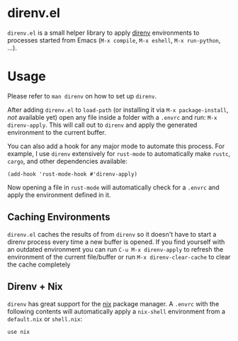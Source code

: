# direnv.el

`direnv.el` is a small helper library to apply
[direnv](https://github.com/direnv/direnv) environments to processes
started from Emacs (`M-x compile`, `M-x eshell`, `M-x run-python`,
...).

# Usage

Please refer to `man direnv` on how to set up `direnv`.

After adding `direnv.el` to `load-path` (or installing it via `M-x
package-install`, *not* available yet) open any file inside a folder
with a `.envrc` and run: `M-x direnv-apply`. This will call out to
`direnv` and apply the generated environment to the current buffer.

You can also add a hook for any major mode to automate this process.
For example, I use `direnv` extensively for `rust-mode` to
automatically make `rustc`, `cargo`, and other dependencies available:

    (add-hook 'rust-mode-hook #'direnv-apply)

Now opening a file in `rust-mode` will automatically check for a
`.envrc` and apply the environment defined in it.

## Caching Environments

`direnv.el` caches the results of from `direnv` so it doesn't have to
start a direnv process every time a new buffer is opened. If you find
yourself with an outdated environment you can run `C-u M-x
direnv-apply` to refresh the environment of the current file/buffer or
run `M-x direnv-clear-cache` to clear the cache completely

## Direnv + Nix

`direnv` has great support for the [nix](https://nixos.org/nix/)
package manager. A `.envrc` with the following contents will
automatically apply a `nix-shell` environment from a `default.nix` or
`shell.nix`:

    use nix

